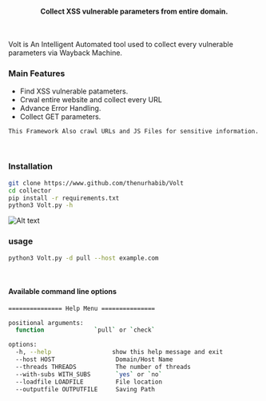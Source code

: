 
<h4 align="center">Collect XSS vulnerable parameters from entire domain.</h4>

<br>


Volt is An Intelligent Automated tool used to collect every vulnerable parameters via Wayback Machine.


### Main Features
- Find XSS vulnerable patameters.
- Crwal entire website and collect every URL
- Advance Error Handling.
- Collect GET parameters.


`This Framework Also crawl URLs and JS Files for sensitive information.`

<br>

### Installation

```bash
git clone https://www.github.com/thenurhabib/Volt
cd collector
pip install -r requirements.txt
python3 Volt.py -h
```
![Alt text](plugins/Screenshotvolt.png)
### usage
```bash
python3 Volt.py -d pull --host example.com
```


<br>


#### Available command line options

```bash
=============== Help Menu ===============

positional arguments:
  function              `pull` or `check`

options:
  -h, --help                 show this help message and exit
  --host HOST                 Domain/Host Name
  --threads THREADS           The number of threads
  --with-subs WITH_SUBS       `yes` or `no`
  --loadfile LOADFILE         File location
  --outputfile OUTPUTFILE     Saving Path
```
